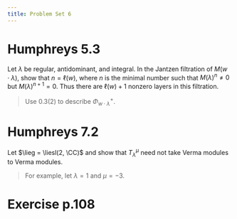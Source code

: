 ```yaml
---
title: Problem Set 6
---
```


# Humphreys 5.3

Let $\lambda$ be regular, antidominant, and integral.
In the Jantzen filtration of $M(w\cdot \lambda)$, show that $n = \ell(w)$, where $n$ is the minimal number such that $M(\lambda)^n \neq 0$ but $M(\lambda)^{n+1} = 0$.
Thus there are $\ell(w) + 1$ nonzero layers in this filtration.

> Use 0.3(2) to describe $\Phi^+_{w\cdot \lambda}$.

# Humphreys 7.2

Let $\lieg = \liesl(2, \CC)$ and show that $T_{\lambda}^\mu$ need not take Verma modules to Verma modules.

> For example, let $\lambda = 1$ and $\mu = -3$.

# Exercise p.108

